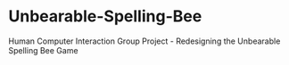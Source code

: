 # Unbearable-Spelling-Bee
Human Computer Interaction Group Project - Redesigning the Unbearable Spelling Bee Game

